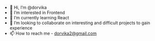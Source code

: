 - 👋 Hi, I’m @dorvika
- 👀 I’m interested in Frontend
- 🌱 I’m currently learning React
- 💞️ I’m looking to collaborate on interesting and difficult projects to gain experience
- 📫 How to reach me - dorvika2@gmail.com

<!---
dorvika/dorvika is a ✨ special ✨ repository because its `README.md` (this file) appears on your GitHub profile.
You can click the Preview link to take a look at your changes.
--->
